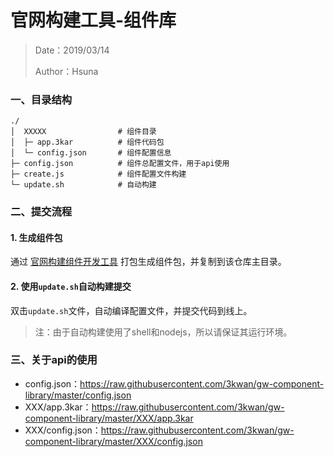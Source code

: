 # 官网构建工具-组件库

> Date：2019/03/14
>
> Author：Hsuna

### 一、目录结构

```
./
│  XXXXX                # 组件目录
│  ├─ app.3kar          # 组件代码包
│  └─ config.json       # 组件配置信息
├─ config.json          # 组件总配置文件，用于api使用
├─ create.js            # 组件配置文件构建
└─ update.sh            # 自动构建
```



### 二、提交流程

#### 1. 生成组件包

通过 [官网构建组件开发工具](http://git.3k.com/web/Tech/gw-component-builder) 打包生成组件包，并复制到该仓库主目录。

#### 2. 使用`update.sh`自动构建提交

双击`update.sh`文件，自动编译配置文件，并提交代码到线上。

> 注：由于自动构建使用了shell和nodejs，所以请保证其运行环境。



### 三、关于api的使用

* config.json：https://raw.githubusercontent.com/3kwan/gw-component-library/master/config.json
* XXX/app.3kar：https://raw.githubusercontent.com/3kwan/gw-component-library/master/XXX/app.3kar
* XXX/config.json：https://raw.githubusercontent.com/3kwan/gw-component-library/master/XXX/config.json



